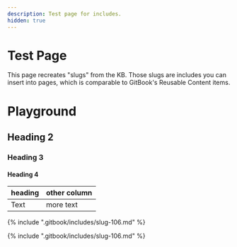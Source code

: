 ```yaml
---
description: Test page for includes.
hidden: true
---
```


# Test Page

This page recreates "slugs" from the KB. Those slugs are includes you can insert into pages, which is comparable to GitBook's Reusable Content items.

# Playground
## Heading 2
### Heading 3
#### Heading 4
|heading|other column|
|-|-|
|Text|more text|

{% include ".gitbook/includes/slug-106.md" %}

{% include ".gitbook/includes/slug-106.md" %}
